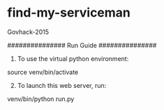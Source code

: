# find-my-serviceman
Govhack-2015

###############     Run Guide     ###############

1.    To use the virtual python environment:

source venv/bin/activate

2.    To launch this web server, run:

venv/bin/python run.py
